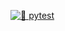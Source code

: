 <!-- Pytest Coverage Comment:Begin -->
<!-- Pytest Coverage Comment:End -->

[![🧪 pytest](https://github.com/codecentric-oss/lightml/actions/workflows/pytest.yaml/badge.svg)](https://github.com/codecentric-oss/lightml/actions/workflows/pytest.yaml)